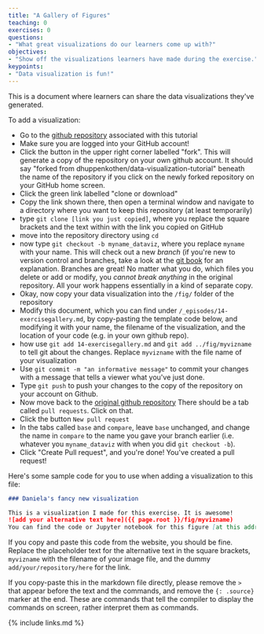 ```yaml
---
title: "A Gallery of Figures"
teaching: 0
exercises: 0
questions:
- "What great visualizations do our learners come up with?"
objectives:
- "Show off the visualizations learners have made during the exercise."
keypoints:
- "Data visualization is fun!"
---
```


This is a document where learners can share the data visualizations they've generated. 

To add a visualization:
* Go to the [github repository](https://github.com/dhuppenkothen/data-visualization-tutorial) associated
with this tutorial
* Make sure you are logged into your GitHub account!
* Click the button in the upper right corner labelled "fork". This will generate a copy of the repository 
on your own github account. It should say "forked from dhuppenkothen/data-visualization-tutorial" beneath 
the name of the repository if you click on the newly forked repository on your GitHub home screen.
* Click the green link labelled "clone or download"
* Copy the link shown there, then open a terminal window and navigate to a directory where you want to 
keep this repository (at least temporarily)
* type `git clone [link you just copied]`, where you replace the square brackets and the text within with 
the link you copied on GitHub
* move into the repository directory using `cd`
* now type `git checkout -b myname_dataviz`, where you replace `myname` with your name. This will check 
out a new *branch* (if you're new to version control and branches, take a look at the [git book](https://git-scm.com/book/en/v2/Git-Branching-Basic-Branching-and-Merging) for an explanation. Branches are great! No matter what 
you do, which files you delete or add or modify, you *cannot break anything* in the original repository. 
All your work happens essentially in a kind of separate copy. 
* Okay, now copy your data visualization into the `/fig/` folder of the repository
* Modify this document, which you can find under `/_episodes/14-exercisegallery.md`, by copy-pasting the 
template code below, and modifying it with your name, the filename of the visualization, and the location of your 
code (e.g. in your own github repo).
* how use `git add 14-exercisegallery.md` and `git add ../fig/myvizname` to tell git about the changes. Replace
`myvizname` with the file name of your visualization
* Use `git commit -m "an informative message"` to commit your changes with a message that tells a viewer 
what you've just done.
* Type `git push` to push your changes to the copy of the repository on your account on Github.
* Now move back to the [original github repository](https://github.com/dhuppenkothen/data-visualization-tutorial) 
There should be a tab called `pull requests`. Click on that.
* Click the button `New pull request`
* In the tabs called `base` and `compare`, leave `base` unchanged, and change the name in `compare` to 
the name you gave your branch earlier (i.e. whatever you `myname_dataviz` with when you did `git checkout -b`). 
* Click "Create Pull request", and you're done! You've created a pull request!

Here's some sample code for you to use when adding a visualization to this file:

```markdown
### Daniela's fancy new visualization

This is a visualization I made for this exercise. It is awesome!
![add your alternative text here]({{ page.root }}/fig/myvizname)
You can find the code or Jupyter notebook for this figure [at this address](add/your/repository/here).
```
 
If you copy and paste this code from the website, you should be fine. Replace the placeholder text 
for the alternative text in the square brackets, `myvizname` with the filename of your image file, 
and the dummy `add/your/repository/here` for the link.

If you copy-paste this in the markdown file directly, please remove the `>` that appear before the text 
and the commands, and remove the `{: .source}` marker at the end. These are commands that tell the 
compiler to display the commands on screen, rather interpret them as commands.  

{% include links.md %}
 
